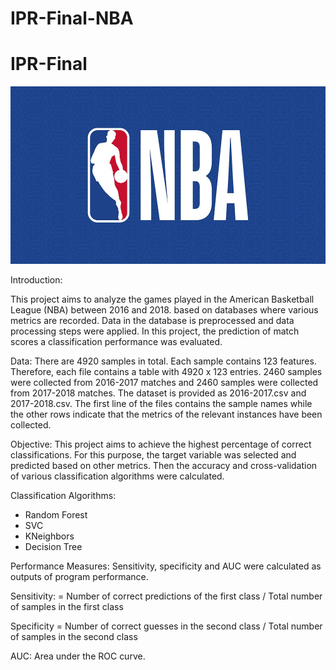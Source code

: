 # IPR-Final-NBA

# IPR-Final

![alt text](https://github.com/coderfeye13/IPR-Final-NBA/blob/main/nbalogo.jpeg?raw=true)


Introduction:

This project aims to analyze the games played in the American Basketball League (NBA) between 2016 and 2018.
based on databases where various metrics are recorded. Data in the database is preprocessed 
and data processing steps were applied. In this project, the prediction of match scores 
a classification performance was evaluated.

Data:
There are 4920 samples in total.
Each sample contains 123 features. Therefore, each file contains a table with 4920 x 123 entries. 
2460 samples were collected from 2016-2017 matches and 2460 samples were collected from 2017-2018 matches.
The dataset is provided as 2016-2017.csv and 2017-2018.csv. The first line of the files contains the sample names
while the other rows indicate that the metrics of the relevant instances have been collected.

Objective:
This project aims to achieve the highest percentage of correct classifications.
For this purpose, the target variable was selected and predicted based on other metrics.
Then the accuracy and cross-validation of various classification algorithms were calculated. 

Classification Algorithms:

- Random Forest 
- SVC
- KNeighbors 
- Decision Tree 

Performance Measures:
Sensitivity, specificity and AUC were calculated as outputs of program performance.

Sensitivity: = Number of correct predictions of the first class / Total number of samples in the first class

Specificity = Number of correct guesses in the second class / Total number of samples in the second class

AUC: Area under the ROC curve.
